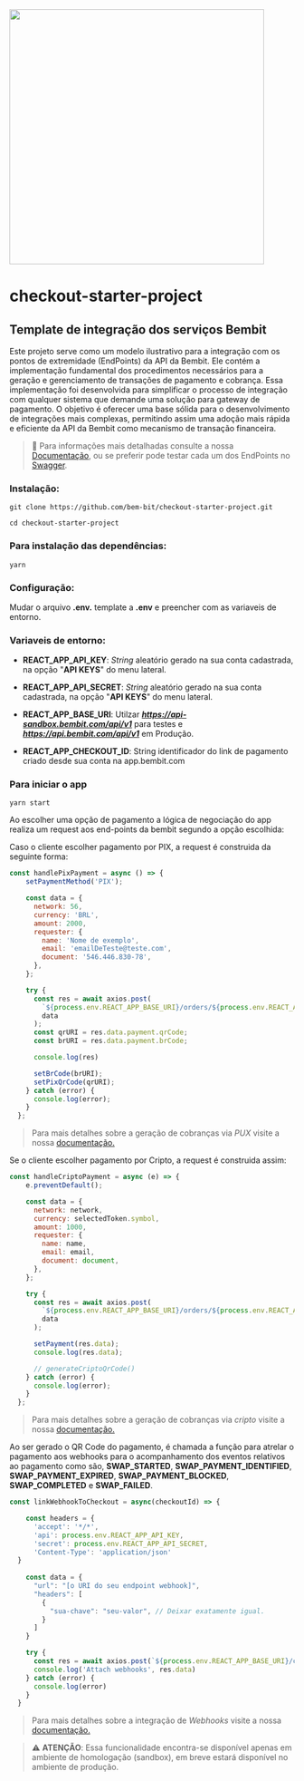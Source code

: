 <img src="https://www.bembit.com/bembit_logo.svg" width="450" />

# checkout-starter-project
## Template de integração dos serviços Bembit

Este projeto serve como um modelo ilustrativo para a integração com os pontos de extremidade (EndPoints) da API da Bembit. Ele contém a implementação fundamental dos procedimentos necessários para a geração e gerenciamento de transações de pagamento e cobrança. Essa implementação foi desenvolvida para simplificar o processo de integração com qualquer sistema que demande uma solução para gateway de pagamento. O objetivo é oferecer uma base sólida para o desenvolvimento de integrações mais complexas, permitindo assim uma adoção mais rápida e eficiente da API da Bembit como mecanismo de transação financeira.

> 📑 Para informações mais detalhadas consulte a nossa <a href="https://docs.bembit.com" target="_blank">Documentação</a>, ou se preferir pode testar cada um dos EndPoints no <a href="https://api.bembit.com/docs/" target="_blank">Swagger</a>.

### Instalação:
```shell
git clone https://github.com/bem-bit/checkout-starter-project.git
```

```shell
cd checkout-starter-project
```

### Para instalação das dependências:
```shell
yarn
```

### Configuração:

Mudar o arquivo **.env.** template a **.env** e preencher com as variaveis de entorno. 

### Variaveis de entorno:

- **REACT_APP_API_KEY**:
_String_ aleatório gerado na sua conta cadastrada, na opção "**API KEYS**" do menu lateral.

- **REACT_APP_API_SECRET**:
_String_ aleatório gerado na sua conta cadastrada, na opção "**API KEYS**" do menu lateral.

- **REACT_APP_BASE_URI**:
Utilzar ***https://api-sandbox.bembit.com/api/v1*** para testes e ***https://api.bembit.com/api/v1*** em Produção.

- **REACT_APP_CHECKOUT_ID**:
String identificador do link de pagamento criado desde sua conta na app.bembit.com

### Para iniciar o app
```shell
yarn start
```

Ao escolher uma opção de pagamento a lógica de negociação do app realiza um request aos end-points da bembit segundo a opção escolhida:

Caso o cliente escolher pagamento por PIX, a request é construida da seguinte forma:

```javascript
const handlePixPayment = async () => {
    setPaymentMethod('PIX');

    const data = {
      network: 56,
      currency: 'BRL',
      amount: 2000,
      requester: {
        name: 'Nome de exemplo',
        email: 'emailDeTeste@teste.com',
        document: '546.446.830-78',
      },
    };

    try {
      const res = await axios.post(
        `${process.env.REACT_APP_BASE_URI}/orders/${process.env.REACT_APP_CHECKOUT_ID}/checkout`,
        data
      );
      const qrURI = res.data.payment.qrCode;
      const brURI = res.data.payment.brCode;

      console.log(res)

      setBrCode(brURI);
      setPixQrCode(qrURI);
    } catch (error) {
      console.log(error);
    }
  };
```
> Para mais detalhes sobre a geração de cobranças via _PUX_ visite a nossa <a href="https://docs.bembit.com/ordens/cryptoPix" target="_blank">documentação.</a>

Se o cliente escolher pagamento por Cripto, a request é construida assim:

```javascript
const handleCriptoPayment = async (e) => {
    e.preventDefault();

    const data = {
      network: network,
      currency: selectedToken.symbol,
      amount: 1000,
      requester: {
        name: name,
        email: email,
        document: document,
      },
    };

    try {
      const res = await axios.post(
        `${process.env.REACT_APP_BASE_URI}/orders/${process.env.REACT_APP_CHECKOUT_ID}/checkout`,
        data
      );

      setPayment(res.data);
      console.log(res.data);

      // generateCriptoQrCode()
    } catch (error) {
      console.log(error);
    }
  };
```
> Para mais detalhes sobre a geração de cobranças via _cripto_ visite a nossa <a href="https://docs.bembit.com/ordens/paymentLinkOrder" target="_blank">documentação.</a>


Ao ser gerado o QR Code do pagamento, é chamada a função para atrelar o pagamento aos webhooks para o acompanhamento dos eventos relativos ao pagamento como são, **SWAP_STARTED**, **SWAP_PAYMENT_IDENTIFIED**, **SWAP_PAYMENT_EXPIRED**, **SWAP_PAYMENT_BLOCKED**, **SWAP_COMPLETED** e **SWAP_FAILED**. 


```javascript
const linkWebhookToCheckout = async(checkoutId) => {

    const headers = {
      'accept': '*/*',
      'api': process.env.REACT_APP_API_KEY,
      'secret': process.env.REACT_APP_API_SECRET,
      'Content-Type': 'application/json'
  }
    
    const data = {
      "url": "[o URI do seu endpoint webhook]",
      "headers": [
        {
          "sua-chave": "seu-valor", // Deixar exatamente igual.
        }
      ]
    }

    try {
      const res = await axios.post(`${process.env.REACT_APP_BASE_URI}/checkouts/${checkoutId}/webhooks`, data, { headers });
      console.log('Attach webhooks', res.data)
    } catch (error) {
      console.log(error)
    }
  }
```
> Para mais detalhes sobre a integração de _Webhooks_ visite a nossa <a href="https://docs.bembit.com/ordens/cryptoPix#webhooks" target="_blank">documentação.</a>

> ⚠️ **ATENÇÃO**: Essa funcionalidade encontra-se disponível apenas em ambiente de homologação (sandbox), em breve estará disponível no ambiente de produção.
